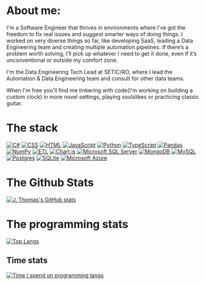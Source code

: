 # About me:
I'm a Software Engineer that thrives in environments where I’ve got the freedom to fix real issues and suggest smarter ways of doing things. I worked on very diverse things so far, like developing SaaS, leading a Data Engineering team and creating multiple automation pipelines. If there’s a problem worth solving, I’ll pick up whatever I need to get it done, even if it’s unconventional or outside my comfort zone.

I'm the Data Engineering Tech Lead at SETIC/RO, where I lead the Automation & Data Engineering team and consult for other data teams.

When I'm free you'll find me tinkering with code(I'm working on building a custom clock) in more novel settings, playing soulslikes or practicing classic guitar.

# The stack 
[![C#](https://custom-icon-badges.demolab.com/badge/C%23-%23239120.svg?logo=cshrp&logoColor=white)](#)
[![CSS](https://img.shields.io/badge/CSS-1572B6?logo=css3&logoColor=fff)](#)
[![HTML](https://img.shields.io/badge/HTML-%23E34F26.svg?logo=html5&logoColor=white)](#)
[![JavaScript](https://img.shields.io/badge/JavaScript-F7DF1E?logo=javascript&logoColor=000)](#)
[![Python](https://img.shields.io/badge/Python-3776AB?logo=python&logoColor=fff)](#)
[![TypeScript](https://img.shields.io/badge/TypeScript-3178C6?logo=typescript&logoColor=fff)](#)
[![Pandas](https://img.shields.io/badge/Pandas-150458?logo=pandas&logoColor=fff)](#)
[![NumPy](https://img.shields.io/badge/NumPy-4DABCF?logo=numpy&logoColor=fff)](#)
[![ETL](https://custom-icon-badges.demolab.com/badge/ETL-9370DB?logo=etl-logo&logoColor=fff)](#)
[![Chart.js](https://img.shields.io/badge/Chart.js-FF6384?logo=chartdotjs&logoColor=fff)](#)
[![Microsoft SQL Server](https://custom-icon-badges.demolab.com/badge/Microsoft%20SQL%20Server-CC2927?logo=mssqlserver-white&logoColor=white)](#)
[![MongoDB](https://img.shields.io/badge/MongoDB-%234ea94b.svg?logo=mongodb&logoColor=white)](#)
[![MySQL](https://img.shields.io/badge/MySQL-4479A1?logo=mysql&logoColor=fff)](#)
[![Postgres](https://img.shields.io/badge/Postgres-%23316192.svg?logo=postgresql&logoColor=white)](#)
[![SQLite](https://img.shields.io/badge/SQLite-%2307405e.svg?logo=sqlite&logoColor=white)](#)
[![Microsoft Azure](https://custom-icon-badges.demolab.com/badge/Microsoft%20Azure-0089D6?logo=msazure&logoColor=white)](#)

# The Github Stats
[![J. Thomas's GitHub stats](https://github-readme-stats.vercel.app/api?username=ImmortalLotus&theme=transparent&show_icons=true&show=discussions_started,prs_merged,prs_merged_percentage)](https://github.com/ImmortalLotus/github-readme-stats)
# The programming stats
[![Top Langs](https://github-readme-stats.vercel.app/api/top-langs/?username=ImmortalLotus&langs_count=6&layout=compact&theme=transparent)](https://github.com/ImmortalLotus/github-readme-stats)
## Time stats
[![Time I spend on programming langs](https://github-readme-stats.vercel.app/api/wakatime?username=ImmortalLotus&theme=transparent)](https://github.com/ImmortalLotus/github-readme-stats)
